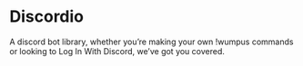 # Discordio

A discord bot library, whether you’re making your own !wumpus commands or looking to Log In With Discord, we’ve got you covered.

